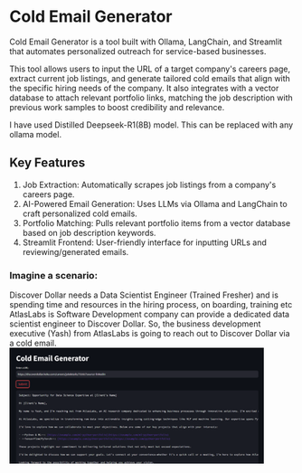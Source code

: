# Cold Email Generator
Cold Email Generator is a tool built with Ollama, LangChain, and Streamlit that automates personalized outreach for service-based businesses.

This tool allows users to input the URL of a target company's careers page, extract current job listings, and generate tailored cold emails that align with the specific hiring needs of the company. It also integrates with a vector database to attach relevant portfolio links, matching the job description with previous work samples to boost credibility and relevance.

I have used Distilled Deepseek-R1(8B) model. This can be replaced with any ollama model.

## Key Features
1. Job Extraction: Automatically scrapes job listings from a company's careers page.
2. AI-Powered Email Generation: Uses LLMs via Ollama and LangChain to craft personalized cold emails.
3. Portfolio Matching: Pulls relevant portfolio items from a vector database based on job description keywords.
4. Streamlit Frontend: User-friendly interface for inputting URLs and reviewing/generated emails.


### Imagine a scenario:

Discover Dollar needs a Data Scientist Engineer (Trained Fresher) and is spending time and resources in the hiring process, on boarding, training etc 
AtlasLabs is Software Development company can provide a dedicated data scientist engineer to Discover Dollar. So, the business development executive (Yash) from AtlasLabs is going to reach out to Discover Dollar via a cold email.
<img src="https://github.com/YRKaflay/ColdEmailGen/blob/main/img/Screenshot 2025-04-23 191916.png" width="450" title="Screenshot" alt="Preview of the Tool"/>

